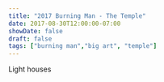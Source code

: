 ```yaml
---
title: "2017 Burning Man - The Temple"
date: 2017-08-30T12:00:00-07:00
showDate: false
draft: false
tags: ["burning man","big art", "temple"]
---
```


Light houses